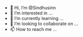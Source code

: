 - 👋 Hi, I’m @Sindhusinn
- 👀 I’m interested in ...
- 🌱 I’m currently learning ...
- 💞️ I’m looking to collaborate on ...
- 📫 How to reach me ...

<!---
Sindhusinn/Sindhusinn is a ✨ special ✨ repository because its `README.md` (this file) appears on your GitHub profile.
You can click the Preview link to take a look at your changes.
--->

